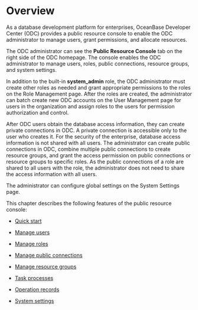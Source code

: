 Overview 
=============================

As a database development platform for enterprises, OceanBase Developer Center (ODC) provides a public resource console to enable the ODC administrator to manage users, grant permissions, and allocate resources. 

The ODC administrator can see the **Public Resource Console** tab on the right side of the ODC homepage. The console enables the ODC administrator to manage users, roles, public connections, resource groups, and system settings. 

In addition to the built-in **system_admin** role, the ODC administrator must create other roles as needed and grant appropriate permissions to the roles on the Role Management page. After the roles are created, the administrator can batch create new ODC accounts on the User Management page for users in the organization and assign roles to the users for permission authorization and control. 

After ODC users obtain the database access information, they can create private connections in ODC. A private connection is accessible only to the user who creates it. For the security of the enterprise, database access information is not shared with all users. The administrator can create public connections in ODC, combine multiple public connections to create resource groups, and grant the access permission on public connections or resource groups to specific roles. As the public connections of a role are shared to all users with the role, the administrator does not need to share the access information with all users. 

The administrator can configure global settings on the System Settings page. 

This chapter describes the following features of the public resource console:

* [Quick start](../4.web-odc-public-resource-management/2.web-odc-public-resource-quickstart.md)

  

* [Manage users](3.web-odc-public-resource-permission/4.web-odc-manage-users.md)

  

* [Manage roles](3.web-odc-public-resource-permission/3.web-odc-manage-roles.md)

  

* [Manage public connections](3.web-odc-public-resource-permission/1.web-odc-manage-public-connection.md)

  

* [Manage resource groups](3.web-odc-public-resource-permission/2.web-odc-manage-resource-groups.md)

  

* [Task processes](../4.web-odc-public-resource-management/4.web-odc-task-process.md)

  

* [Operation records](../4.web-odc-public-resource-management/5.web-odc-operating-records.md)

  

* [System settings](../4.web-odc-public-resource-management/6.web-odc-system-settings.md)

  




